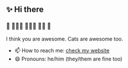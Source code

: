 ## ✨ Hi there

### 👬 👨🏻‍💻 🤷🏻‍♂️ 🏳️‍🌈 🦄

I think you are awesome. Cats are awesome too.

- 📫 How to reach me: [check my website](https://patrick.nz/make-contact)
- 😄 Pronouns: he/him (they/them are fine too)
